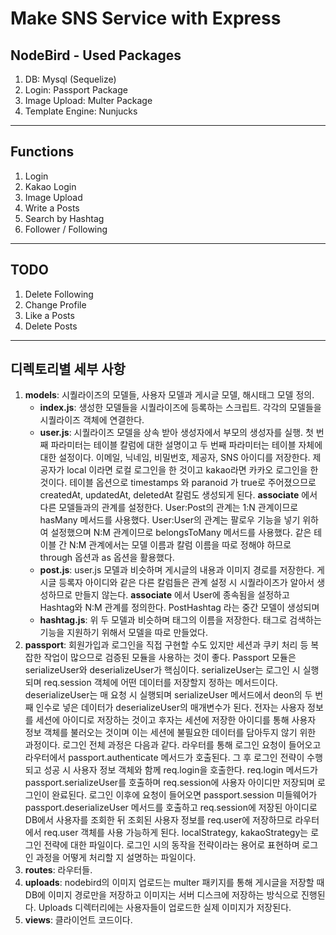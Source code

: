 # Make SNS Service with Express

## NodeBird - Used Packages

1. DB: Mysql (Sequelize)
2. Login: Passport Package
3. Image Upload: Multer Package
4. Template Engine: Nunjucks

---

## Functions

1. Login
2. Kakao Login
3. Image Upload
4. Write a Posts
5. Search by Hashtag
6. Follower / Following

---

## TODO

1. Delete Following
2. Change Profile
3. Like a Posts
4. Delete Posts

---

## 디렉토리별 세부 사항

1. **models**: 시퀄라이즈의 모델들, 사용자 모델과 게시글 모델, 해시태그 모델 정의.
   - **index.js**: 생성한 모델들을 시퀄라이즈에 등록하는 스크립트. 각각의 모델들을 시퀄라이즈 객체에 연결한다.
   - **user.js**: 시퀄라이즈 모델을 상속 받아 생성자에서 부모의 생성자를 실행. 첫 번째 파라미터는 테이블 칼럼에 대한 설명이고 두 번째 파라미터는 테이블 자체에 대한 설정이다. 이메일, 닉네임, 비밀번호, 제공자, SNS 아이디를 저장한다. 제공자가 local 이라면 로컬 로그인을 한 것이고 kakao라면 카카오 로그인을 한 것이다. 테이블 옵션으로 timestamps 와 paranoid 가 true로 주어졌으므로 createdAt, updatedAt, deletedAt 칼럼도 생성되게 된다. **associate** 에서 다른 모델들과의 관계를 설정한다. User:Post의 관계는 1:N 관계이므로 hasMany 메서드를 사용했다. User:User의 관계는 팔로우 기능을 넣기 위하여 설정했으며 N:M 관계이므로 belongsToMany 메서드를 사용했다. 같은 테이블 간 N:M 관계에서는 모델 이름과 칼럼 이름을 따로 정해야 하므로 through 옵션과 as 옵션을 활용했다.
   - **post.js**: user.js 모델과 비슷하며 게시글의 내용과 이미지 경로를 저장한다. 게시글 등록자 아이디와 같은 다른 칼럼들은 관계 설정 시 시퀄라이즈가 알아서 생성하므로 만들지 않는다. **associate** 에서 User에 종속됨을 설정하고 Hashtag와 N:M 관계를 정의한다. PostHashtag 라는 중간 모델이 생성되며
   - **hashtag.js**: 위 두 모델과 비슷하며 태그의 이름을 저장한다. 태그로 검색하는 기능을 지원하기 위해서 모델을 따로 만들었다.
2. **passport**: 회원가입과 로그인을 직접 구현할 수도 있지만 세션과 쿠키 처리 등 복잡한 작업이 많으므로 검증된 모듈을 사용하는 것이 좋다. Passport 모듈은 serializeUser와 deserializeUser가 핵심이다. serializeUser는 로그인 시 실행되며 req.session 객체에 어떤 데이터를 저장할지 정하는 메서드이다. deserializeUser는 매 요청 시 실행되며 serializeUser 메서드에서 deon의 두 번째 인수로 넣은 데이터가 deserializeUser의 매개변수가 된다. 전자는 사용자 정보를 세션에 아이디로 저장하는 것이고 후자는 세션에 저장한 아이디를 통해 사용자 정보 객체를 불러오는 것이며 이는 세션에 불필요한 데이터를 담아두지 않기 위한 과정이다. 로그인 전체 과정은 다음과 같다. 라우터를 통해 로그인 요청이 들어오고 라우터에서 passport.authenticate 메서드가 호출된다. 그 후 로그인 전략이 수행되고 성공 시 사용자 정보 객체와 함께 req.login을 호출한다. req.login 메서드가 passport.serializeUser를 호출하며 req.session에 사용자 아이디만 저장되며 로그인이 완료된다. 로그인 이후에 요청이 들어오면 passport.session 미들웨어가 passport.deserializeUser 메서드를 호출하고 req.session에 저장된 아이디로 DB에서 사용자를 조회한 뒤 조회된 사용자 정보를 req.user에 저장하므로 라우터에서 req.user 객체를 사용 가능하게 된다. localStrategy, kakaoStrategy는 로그인 전략에 대한 파일이다. 로그인 시의 동작을 전략이라는 용어로 표현하며 로그인 과정을 어떻게 처리할 지 설명하는 파일이다.
3. **routes**: 라우터들.
4. **uploads**: nodebird의 이미지 업로드는 multer 패키지를 통해 게시글을 저장할 때 DB에 이미지 경로만을 저장하고 이미지는 서버 디스크에 저장하는 방식으로 진행된다. Uploads 디렉터리에는 사용자들이 업로드한 실제 이미지가 저장된다.
5. **views**: 클라이언트 코드이다.
